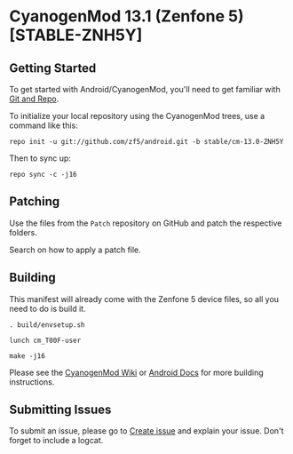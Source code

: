 CyanogenMod 13.1 (Zenfone 5) [STABLE-ZNH5Y]
===========================================

Getting Started
---------------

To get started with Android/CyanogenMod, you'll need to get
familiar with [Git and Repo](http://source.android.com/source/using-repo.html).

To initialize your local repository using the CyanogenMod trees, use a command like this:

    repo init -u git://github.com/zf5/android.git -b stable/cm-13.0-ZNH5Y

Then to sync up:

    repo sync -c -j16

Patching
--------

Use the files from the `Patch` repository on GitHub and patch the respective folders.

Search on how to apply a patch file.

Building
--------

This manifest will already come with the Zenfone 5 device files,
so all you need to do is build it.

    . build/envsetup.sh

    lunch cm_T00F-user

    make -j16

Please see the [CyanogenMod Wiki](http://wiki.cyanogenmod.org/) or [Android Docs](https://source.android.com/source/building.html) for more building instructions.

Submitting Issues
-----------------

To submit an issue, please go to [Create issue](https://github.com/zf5/android/issues/new) and explain your issue.
Don't forget to include a logcat.
